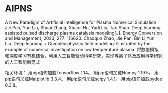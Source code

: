 # AIPNS
A New Paradigm of Artificial Intelligence for Plasma Numerical Simulation
 Jie Pan, Yun Liu, Shuai Zhang, Xiucui Hu, Yadi Liu, Tao Shao. Deep learning-assisted pulsed discharge plasma catalysis modeling[J]. Energy Conversion and Management, 2023, 277: 116620. 
 Chaoqun Zhao, Jie Pan, Bin Li,Yun Liu. Deep learning + Complex physics field modeling: Illustrated by the example of numerical investigation on low temperature plasma.
将数值模拟和深度学习有机结合，利用人工智能驱动科学研究，实现等离子体及应用科学研究的人工智能新范式


相关环境：
用pip语句加载Tensorflow 1.14。
用pip语句加载Numpy 1.19.5。
用pip语句加载Matplotlib 3.3.4。
用pip语句加载scipy 1.4.1。
用pip语句加载pydoe 0.3.8。
